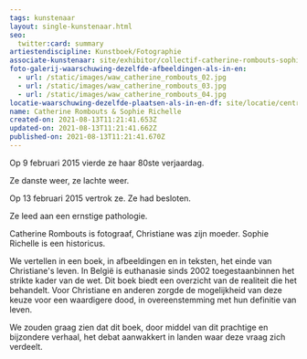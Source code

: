 ```yaml
---
tags: kunstenaar
layout: single-kunstenaar.html
seo:
  twitter:card: summary
artiestendiscipline: Kunstboek/Fotographie
associate-kunstenaar: site/exhibitor/collectif-catherine-rombouts-sophie-richelle.md
foto-galerij-waarschuwing-dezelfde-afbeeldingen-als-in-en:
  - url: /static/images/waw_catherine_rombouts_02.jpg
  - url: /static/images/waw_catherine_rombouts_03.jpg
  - url: /static/images/waw_catherine_rombouts_04.jpg
locatie-waarschuwing-dezelfde-plaatsen-als-in-en-df: site/locatie/centre-protestant.md
name: Catherine Rombouts & Sophie Richelle
created-on: 2021-08-13T11:21:41.653Z
updated-on: 2021-08-13T11:21:41.662Z
published-on: 2021-08-13T11:21:41.670Z
---
```

<!--StartFragment-->

Op 9 februari 2015 vierde ze haar 80ste verjaardag.

Ze danste weer, ze lachte weer.

Op 13 februari 2015 vertrok ze. Ze had besloten.

Ze leed aan een ernstige pathologie.

Catherine Rombouts is fotograaf, Christiane was zijn moeder. Sophie Richelle is een historicus.

We vertellen in een boek, in afbeeldingen en in teksten, het einde van Christiane's leven. In België is euthanasie sinds 2002 toegestaan ​​binnen het strikte kader van de wet. Dit boek biedt een overzicht van de realiteit die het behandelt. Voor Christiane en anderen zorgde de mogelijkheid van deze keuze voor een waardigere dood, in overeenstemming met hun definitie van leven.

We zouden graag zien dat dit boek, door middel van dit prachtige en bijzondere verhaal, het debat aanwakkert in landen waar deze vraag zich verdeelt.



<!--EndFragment-->